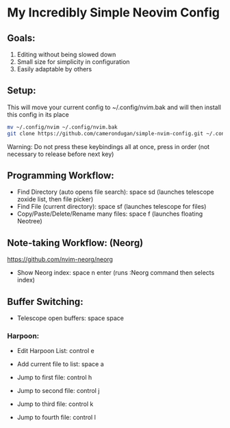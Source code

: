 # My Incredibly Simple Neovim Config

## Goals:
1. Editing without being slowed down
1. Small size for simplicity in configuration
1. Easily adaptable by others

## Setup:

This will move your current config to ~/.config/nvim.bak and will then install this config in its place

```bash
mv ~/.config/nvim ~/.config/nvim.bak
git clone https://github.com/camerondugan/simple-nvim-config.git ~/.config/nvim
```

Warning: Do not press these keybindings all at once, press in order (not necessary to release before next key)

## Programming Workflow:

* Find Directory (auto opens file search): space sd (launches telescope zoxide list, then file picker)
* Find File (current directory): space sf (launches telescope for files)
* Copy/Paste/Delete/Rename many files: space f (launches floating Neotree)

## Note-taking Workflow: (Neorg)

[ https://github.com/nvim-neorg/neorg ]( https://github.com/nvim-neorg/neorg )

* Show Neorg index: space n enter (runs :Neorg command then selects index)

## Buffer Switching:

* Telescope open buffers: space space

### Harpoon:

* Edit Harpoon List: control e
* Add current file to list: space a

* Jump to first file: control h
* Jump to second file: control j
* Jump to third file: control k
* Jump to fourth file: control l
